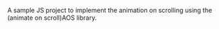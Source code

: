 A sample JS project to implement the animation on scrolling using the (animate on scroll)AOS library.

